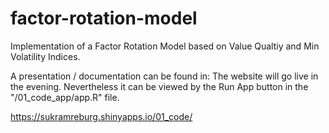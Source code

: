 # factor-rotation-model
Implementation of a Factor Rotation Model based on Value Qualtiy and Min Volatility Indices.


A presentation / documentation can be found in: 
The website will go live in the evening. Nevertheless it can be viewed by the Run App button 
in the "/01_code_app/app.R" file.

 https://sukramreburg.shinyapps.io/01_code/
